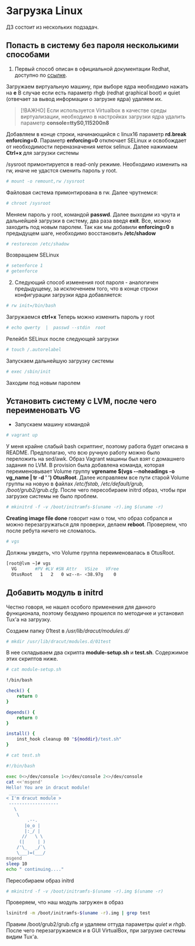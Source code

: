 # Загрузка Linux

ДЗ состоит из нескольких подзадач.

## Попасть в систему без пароля несколькими способами

1. Первый способ описан в официальной документации Redhat, доступно по [ссылке](https://access.redhat.com/documentation/en-us/red_hat_enterprise_linux/7/html/system_administrators_guide/sec-Terminal_Menu_Editing_During_Boot#proc-Resetting_the_Root_Password_Using_rd.break).

Загружаем виртуальную машину, при выборе ядра необходимо нажать на **e**
В случае если есть параметр rhgb (redhat graphical boot) и quiet (отвечает за вывод информации о загрузке ядра) удаляем их.

> [!ВАЖНО]
> Если используется Virtualbox в качестве среды виртуализации, необходимо в настройках загрузки ядра удалить параметр **console=ttyS0,115200n8**

Добавляем в конце строки, начинающийся с linux16 параметр **rd.break enforcing=0**. Параметр **enforcing=0** отключает SELinux и освобождает от необходимости переназначения меток selinux. Далее нажимаем **Ctrl+x** для загрузки системы

/sysroot примонтируется в read-only режиме. Необходимо изменить на rw, иначе не удастся сменить пароль у root.

```bash
# mount -o remount,rw /sysroot
```

Файловая система примонтирована в rw. Далее чрутнемся:

```bash
# chroot /sysroot
```

Меняем пароль у root, командой **passwd**. Далее выходим из чрута и дальнейшей загрузки в систему, два раза введя **exit**. Все, можно заходить под новым паролем.
Так как мы добавили **enforcing=0** в предыдущем шаге, необходимо восстановить **/etc/shadow**

```bash
# restorecon /etc/shadow
```

Возвращаем SELinux

```bash
# setenforce 1
# getenforce
```

2. Следующий способ изменения root пароля - аналогичен предыдущему, за исключением того, что в конце строки конфигурации загрузки ядра добавляется:

```bash
# rw init=/bin/bash
```

Загружаемся **ctrl+x**
Теперь можно изменить пароль у root

```bash
# echo qwerty  |  passwd --stdin  root
```

Релейбл SELinux после следующей загрузки

```bash
# touch /.autorelabel
```

Запускаем дальнейшую загрузку системы

```bash
# exec /sbin/init
```

Заходим под новым паролем

## Установить систему с LVM, после чего переименовать VG

- Запускаем машину командой

```bash
# vagrant up
```

У меня крайне слабый bash скриптинг, поэтому работа будет описана в README. Предполагаю, что всю ручную работу можно было переложить на sed/awk.
Образ Vagrant машины был взят с домашнего задания по LVM. В provision была добавлена команда, которая переименовывает Volume группу **vgrename $(vgs --noheadings -o vg_name | tr -d ' ') OtusRoot**.
Далее исправляем все пути старой Volume группы на новую в файлах */etc/fstab, /etc/default/grub, /boot/grub2/grub.cfg*.
После чего пересобираем initrd образ, чтобы при загрузке системы не было проблем.

```bash
# mkinitrd -f -v /boot/initramfs-$(uname -r).img $(uname -r)
```

**Creating image file done** говорит нам о том, что образ собрался и можно перезагружаться для проверки, делаем **reboot**.
Проверяем, что после ребута ничего не сломалось.

```bash
# vgs
```

Должны увидеть, что Volume группа переименовалась в OtusRoot.

```bash
[root@lvm ~]# vgs
  VG       #PV #LV #SN Attr   VSize   VFree
  OtusRoot   1   2   0 wz--n- <38.97g    0
```

## Добавить модуль в initrd

Честно говоря, не нашел особого применения для данного функционала, поэтому бездумно прошелся по методичке и установил Tux'a на загрузку.

Создаем папку 01test в */usr/lib/dracut/modules.d/*

```bash
# mkdir /usr/lib/dracut/modules.d/01test
```

В нее складываем два скрипта **module-setup.sh** и **test.sh**. Содержимое этих скриптов ниже.

```bash
# cat module-setup.sh

!/bin/bash

check() {
    return 0
}

depends() {
    return 0
}

install() {
    inst_hook cleanup 00 "${moddir}/test.sh"
}
```

```bash
# cat test.sh

#!/bin/bash

exec 0<>/dev/console 1<>/dev/console 2<>/dev/console
cat <<'msgend'
Hello! You are in dracut module!
 ___________________
< I'm dracut module >
 -------------------
   \
    \
        .--.
       |o_o |
       |:_/ |
      //   \ \
     (|     | )
    /'\_   _/`\
    \___)=(___/
msgend
sleep 10
echo " continuing...."
```

Пересобираем образ initrd

```bash
# mkinitrd -f -v /boot/initramfs-$(uname -r).img $(uname -r)
```

Проверяем, что наш модуль загружен в образ

```bash
lsinitrd -m /boot/initramfs-$(uname -r).img | grep test
```

Правим /boot/grub2/grub.cfg и удаляем оттуда параметры *quiet* и *rhgb*. После чего перезагружаемся и в GUI VirtualBox, при загрузке системы видим Tux'a.
